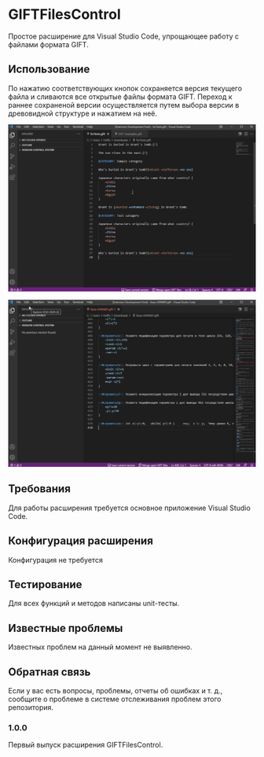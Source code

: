 # GIFTFilesControl

Простое расширение для Visual Studio Code, упрощающее работу с файлами формата GIFT.

## Использование

По нажатию соответствующих кнопок сохраняется версия текущего файла и сливаются все открытые файлы формата GIFT. Переход к раннее сохраненой версии осуществляется путем выбора версии в древовидной структуре и нажатием на неё.

![Open file](preview-images/merge-files.gif)

![Open file](preview-images/save-and-open-version-of-file.gif)

## Требования

Для работы расширения требуется основное приложение Visual Studio Code.

## Конфигурация расширения

Конфигурация не требуется

## Тестирование

Для всех функций и методов написаны unit-тесты.

## Известные проблемы

Известных проблем на данный момент не выявленно.

## Обратная связь

Если у вас есть вопросы, проблемы, отчеты об ошибках и т. д., сообщите о проблеме в системе отслеживания проблем этого репозитория.

### 1.0.0

Первый выпуск расширения GIFTFilesControl.